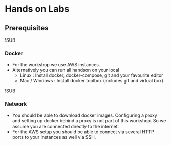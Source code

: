 # Hands on Labs
## Prerequisites


!SUB
### Docker

* For the workshop we use AWS instances.
* Alternatively you can run all handson on your local
  * Linux : Install docker, docker-compose, git and your favourite editor
  * Mac / Windows : Install docker toolbox (includes git and virtual box)


!SUB
### Network
* You should be able to download docker images. Configuring a proxy and setting up docker behind a proxy is not part of this workshop. So we assume you are connected directly to the internet.
* For the AWS setup you should be able to connect via several HTTP ports to your instances as well via SSH.
